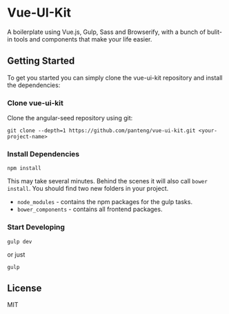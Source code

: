 # Vue-UI-Kit

A boilerplate using Vue.js, Gulp, Sass and Browserify, with a bunch of bulit-in tools and components that make your life easier.

## Getting Started

To get you started you can simply clone the vue-ui-kit repository and install the dependencies:

### Clone vue-ui-kit

Clone the angular-seed repository using git:

    git clone --depth=1 https://github.com/panteng/vue-ui-kit.git <your-project-name>

### Install Dependencies

    npm install
    
This may take several minutes. Behind the scenes it will also call `bower install`. You should find two new folders in your project.

 - `node_modules` - contains the npm packages for the gulp tasks.
 - `bower_components` - contains all frontend packages.
 
### Start Developing

    gulp dev

or just
    
    gulp
    
## License
MIT